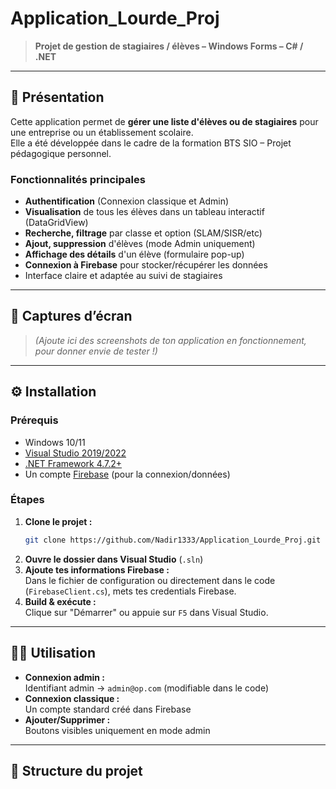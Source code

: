 # Application_Lourde_Proj

> **Projet de gestion de stagiaires / élèves – Windows Forms – C# / .NET**

---

## 🚀 Présentation

Cette application permet de **gérer une liste d'élèves ou de stagiaires** pour une entreprise ou un établissement scolaire.  
Elle a été développée dans le cadre de la formation BTS SIO – Projet pédagogique personnel.

### Fonctionnalités principales

- **Authentification** (Connexion classique et Admin)
- **Visualisation** de tous les élèves dans un tableau interactif (DataGridView)
- **Recherche, filtrage** par classe et option (SLAM/SISR/etc)
- **Ajout, suppression** d'élèves (mode Admin uniquement)
- **Affichage des détails** d'un élève (formulaire pop-up)
- **Connexion à Firebase** pour stocker/récupérer les données
- Interface claire et adaptée au suivi de stagiaires

---

## 📸 Captures d’écran

> *(Ajoute ici des screenshots de ton application en fonctionnement, pour donner envie de tester !)*

---

## ⚙️ Installation

### Prérequis

- Windows 10/11
- [Visual Studio 2019/2022](https://visualstudio.microsoft.com/fr/)
- [.NET Framework 4.7.2+](https://dotnet.microsoft.com/en-us/download/dotnet-framework)
- Un compte [Firebase](https://firebase.google.com/) (pour la connexion/données)

### Étapes

1. **Clone le projet :**
    ```bash
    git clone https://github.com/Nadir1333/Application_Lourde_Proj.git
    ```
2. **Ouvre le dossier dans Visual Studio** (`.sln`)
3. **Ajoute tes informations Firebase :**  
    Dans le fichier de configuration ou directement dans le code (`FirebaseClient.cs`), mets tes credentials Firebase.
4. **Build & exécute :**  
    Clique sur "Démarrer" ou appuie sur `F5` dans Visual Studio.

---

## 👨‍💻 Utilisation

- **Connexion admin :**  
  Identifiant admin → `admin@op.com` (modifiable dans le code)
- **Connexion classique :**  
  Un compte standard créé dans Firebase
- **Ajouter/Supprimer :**  
  Boutons visibles uniquement en mode admin

---

## 📝 Structure du projet

